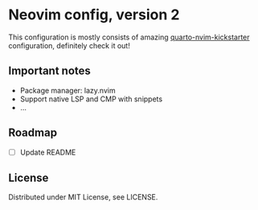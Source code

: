 # Neovim config, version 2
This configuration is mostly consists of amazing [quarto-nvim-kickstarter]() configuration, definitely check it out!

## Important notes
 - Package manager: lazy.nvim
 - Support native LSP and CMP with snippets
 - ...

## Roadmap
 -[ ] Update README

## License

Distributed under MIT License, see LICENSE.
